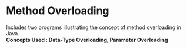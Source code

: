 # Method Overloading
Includes two programs illustrating the concept of method overloading in Java.<br>
<b> Concepts Used : Data-Type Overloading, Parameter Overloading
